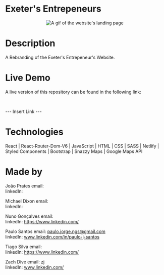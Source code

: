 # Exeter's Entrepeneurs

<p align="center">
  <img src="DocumentationGif.GIF" alt="A gif of the website's landing page" />
</p>
  
# Description
A Rebranding of the Exeter's Entrepeneur's Website.


# Live Demo
A live version of this repository can be found in the following link:

<br>

--- Insert Link ---



# Technologies

React | React-Router-Dom-V6 | JavaScript | HTML | CSS | SASS | Netlify | Styled Components | Bootstrap | Snazzy Maps | Google Maps API


# Made by

João Prates
email: 
<br>
linkedIn: 

Michael Dixon
email: 
<br>
linkedIn: 

Nuno Gonçalves
email: 
<br>
linkedIn: https://www.linkedin.com/

Paulo Santos
email: paulo.jorge.ngs@gmail.com
<br>
linkedIn: www.linkedin.com/in/paulo-j-santos

Tiago Silva
email: 
<br>
linkedIn: https://www.linkedin.com/

Zach Dive
email: zj
<br>
linkedIn: www.linkedin.com/

<br>
<br>
